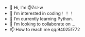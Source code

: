 - 👋 Hi, I’m @Zsl-w
- 👀 I’m interested in coding！！！
- 🌱 I’m currently learning Python.
- 💞️ I’m looking to collaborate on ...
- 📫 How to reach me qq:940251772

<!---
Zsl-w/Zsl-w is a ✨ special ✨ repository because its `README.md` (this file) appears on your GitHub profile.
You can click the Preview link to take a look at your changes.
--->
